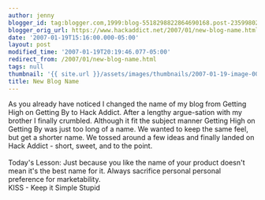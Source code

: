 ```yaml
---
author: jenny
blogger_id: tag:blogger.com,1999:blog-5518298822864690168.post-2359980293451886088
blogger_orig_url: https://www.hackaddict.net/2007/01/new-blog-name.html
date: '2007-01-19T15:16:00.000-05:00'
layout: post
modified_time: '2007-01-19T20:19:46.077-05:00'
redirect_from: /2007/01/new-blog-name.html
tags: null
thumbnail: '{{ site.url }}/assets/images/thumbnails/2007-01-19-image-0000.jpg'
title: New Blog Name
---
```


<img alt="" border="0" id="BLOGGER_PHOTO_ID_5021916013308825186" src="{{ site.url }}/assets/images/posts/2007-01-19-image-0000.jpg" style="margin: 0pt 0pt 10px 10px; float: right; "/>As you already have noticed I changed the name of my blog from Getting High on Getting By to Hack Addict.  After a  lengthy argue-sation  with my brother I finally crumbled.   Although it fit the subject manner Getting High on Getting By was just too long of a name.  We wanted to keep the same feel, but get a shorter name.  We tossed around a few ideas and finally landed on Hack Addict - short, sweet, and to the point.<br/><br/>Today's Lesson:  Just because you like the name of your product doesn't mean it's the best name for it.  Always sacrifice personal personal preference for marketability.<br/>KISS - Keep it Simple Stupid